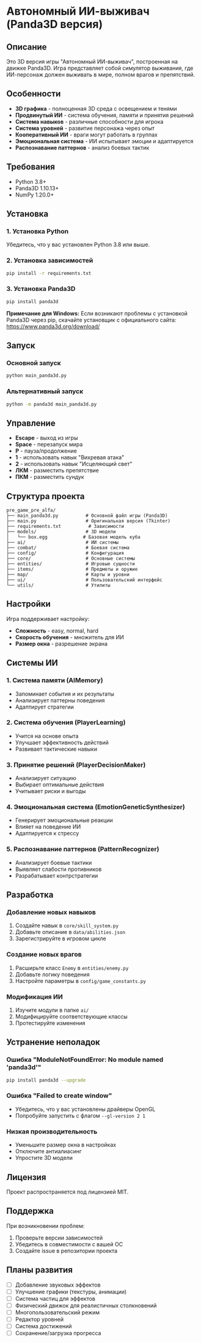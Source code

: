 # Автономный ИИ-выживач (Panda3D версия)

## Описание

Это 3D версия игры "Автономный ИИ-выживач", построенная на движке Panda3D. Игра представляет собой симулятор выживания, где ИИ-персонаж должен выживать в мире, полном врагов и препятствий.

## Особенности

- **3D графика** - полноценная 3D среда с освещением и тенями
- **Продвинутый ИИ** - система обучения, памяти и принятия решений
- **Система навыков** - различные способности для игрока
- **Система уровней** - развитие персонажа через опыт
- **Кооперативный ИИ** - враги могут работать в группах
- **Эмоциональная система** - ИИ испытывает эмоции и адаптируется
- **Распознавание паттернов** - анализ боевых тактик

## Требования

- Python 3.8+
- Panda3D 1.10.13+
- NumPy 1.20.0+

## Установка

### 1. Установка Python
Убедитесь, что у вас установлен Python 3.8 или выше.

### 2. Установка зависимостей
```bash
pip install -r requirements.txt
```

### 3. Установка Panda3D
```bash
pip install panda3d
```

**Примечание для Windows:**
Если возникают проблемы с установкой Panda3D через pip, скачайте установщик с официального сайта:
https://www.panda3d.org/download/

## Запуск

### Основной запуск
```bash
python main_panda3d.py
```

### Альтернативный запуск
```bash
python -m panda3d main_panda3d.py
```

## Управление

- **Escape** - выход из игры
- **Space** - перезапуск мира
- **P** - пауза/продолжение
- **1** - использовать навык "Вихревая атака"
- **2** - использовать навык "Исцеляющий свет"
- **ЛКМ** - разместить препятствие
- **ПКМ** - разместить сундук

## Структура проекта

```
pre_game_pre_alfa/
├── main_panda3d.py          # Основной файл игры (Panda3D)
├── main.py                  # Оригинальная версия (Tkinter)
├── requirements.txt          # Зависимости
├── models/                  # 3D модели
│   └── box.egg             # Базовая модель куба
├── ai/                      # ИИ системы
├── combat/                  # Боевая система
├── config/                  # Конфигурация
├── core/                    # Основные системы
├── entities/                # Игровые сущности
├── items/                   # Предметы и оружие
├── map/                     # Карты и уровни
├── ui/                      # Пользовательский интерфейс
└── utils/                   # Утилиты
```

## Настройки

Игра поддерживает настройку:
- **Сложность** - easy, normal, hard
- **Скорость обучения** - множитель для ИИ
- **Размер окна** - разрешение экрана

## Системы ИИ

### 1. Система памяти (AIMemory)
- Запоминает события и их результаты
- Анализирует паттерны поведения
- Адаптирует стратегии

### 2. Система обучения (PlayerLearning)
- Учится на основе опыта
- Улучшает эффективность действий
- Развивает тактические навыки

### 3. Принятие решений (PlayerDecisionMaker)
- Анализирует ситуацию
- Выбирает оптимальные действия
- Учитывает риски и выгоды

### 4. Эмоциональная система (EmotionGeneticSynthesizer)
- Генерирует эмоциональные реакции
- Влияет на поведение ИИ
- Адаптируется к стрессу

### 5. Распознавание паттернов (PatternRecognizer)
- Анализирует боевые тактики
- Выявляет слабости противников
- Разрабатывает контрстратегии

## Разработка

### Добавление новых навыков
1. Создайте навык в `core/skill_system.py`
2. Добавьте описание в `data/abilities.json`
3. Зарегистрируйте в игровом цикле

### Создание новых врагов
1. Расширьте класс `Enemy` в `entities/enemy.py`
2. Добавьте логику поведения
3. Настройте параметры в `config/game_constants.py`

### Модификация ИИ
1. Изучите модули в папке `ai/`
2. Модифицируйте соответствующие классы
3. Протестируйте изменения

## Устранение неполадок

### Ошибка "ModuleNotFoundError: No module named 'panda3d'"
```bash
pip install panda3d --upgrade
```

### Ошибка "Failed to create window"
- Убедитесь, что у вас установлены драйверы OpenGL
- Попробуйте запустить с флагом `--gl-version 2 1`

### Низкая производительность
- Уменьшите размер окна в настройках
- Отключите антиалиасинг
- Упростите 3D модели

## Лицензия

Проект распространяется под лицензией MIT.

## Поддержка

При возникновении проблем:
1. Проверьте версии зависимостей
2. Убедитесь в совместимости с вашей ОС
3. Создайте issue в репозитории проекта

## Планы развития

- [ ] Добавление звуковых эффектов
- [ ] Улучшение графики (текстуры, анимации)
- [ ] Система частиц для эффектов
- [ ] Физический движок для реалистичных столкновений
- [ ] Многопользовательский режим
- [ ] Редактор уровней
- [ ] Система достижений
- [ ] Сохранение/загрузка прогресса
